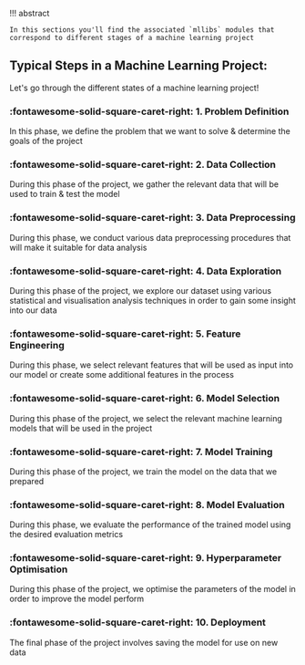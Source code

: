 
!!! abstract

	In this sections you'll find the associated `mllibs` modules that correspond to different stages of a machine learning project

## Typical Steps in a Machine Learning Project:

Let's go through the different states of a machine learning project!

### :fontawesome-solid-square-caret-right: 1. Problem Definition

In this phase, we define the problem that we want to solve & determine the goals of the project

### :fontawesome-solid-square-caret-right: 2. Data Collection

During this phase of the project, we gather the relevant data that will be used to train & test the model


### :fontawesome-solid-square-caret-right: 3. Data Preprocessing

During this phase, we conduct various data preprocessing procedures that will make it suitable for data analysis


### :fontawesome-solid-square-caret-right: 4. Data Exploration

During this phase of the project, we explore our dataset using various statistical and visualisation analysis techniques in order to gain some insight into our data


### :fontawesome-solid-square-caret-right: 5. Feature Engineering

During this phase, we select relevant features that will be used as input into our model or create some additional features in the process


### :fontawesome-solid-square-caret-right: 6. Model Selection

During this phase of the project, we select the relevant machine learning models that will be used in the project


### :fontawesome-solid-square-caret-right: 7. Model Training

During this phase of the project, we train the model on the data that we prepared


### :fontawesome-solid-square-caret-right: 8. Model Evaluation

During this phase, we evaluate the performance of the trained model using the desired evaluation metrics


### :fontawesome-solid-square-caret-right: 9. Hyperparameter Optimisation

During this phase of the project, we optimise the parameters of the model in order to improve the model perform

### :fontawesome-solid-square-caret-right: 10. Deployment

The final phase of the project involves saving the model for use on new data
